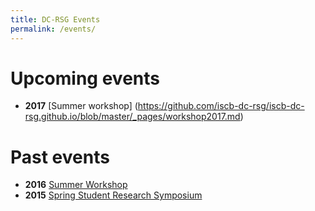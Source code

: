 ```yaml
---
title: DC-RSG Events
permalink: /events/
---
```


# Upcoming events

- **2017** [Summer workshop] (https://github.com/iscb-dc-rsg/iscb-dc-rsg.github.io/blob/master/_pages/workshop2017.md)

# Past events

- **2016** [Summer Workshop](https://iscb-dc-rsg.github.io/2016-summer-workshop/)
- **2015** [Spring Student Research Symposium](http://iscb-dc-rsg.github.io/2015-student-research-symposium/)
